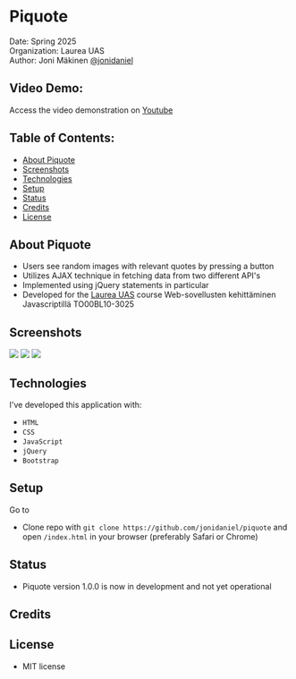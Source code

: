 # Piquote

Date: Spring 2025\
Organization: Laurea UAS\
Author: Joni Mäkinen [@jonidaniel](https://github.com/jonidaniel)

## Video Demo:

Access the video demonstration on [Youtube]()

## Table of Contents:

- [About Piquote](#about-piquote)
- [Screenshots](#screenshots)
- [Technologies](#technologies)
- [Setup](#setup)
- [Status](#status)
- [Credits](#credits)
- [License](#license)

## About Piquote

- Users see random images with relevant quotes by pressing a button
- Utilizes AJAX technique in fetching data from two different API's
- Implemented using jQuery statements in particular
- Developed for the [Laurea UAS](https://www.laurea.fi) course Web-sovellusten kehittäminen Javascriptillä TO00BL10-3025

## Screenshots

![](screenshots/.png?raw=true)
![](screenshots/.png?raw=true)
![](screenshots/.png?raw=true)

## Technologies

I've developed this application with:

- `HTML`
- `CSS`
- `JavaScript`
- `jQuery`
- `Bootstrap`

## Setup

Go to

<!-- - https://piquote.netlify.app (preferably Safari or Chrome) or -->

- Clone repo with `git clone https://github.com/jonidaniel/piquote` and open `/index.html` in your browser (preferably Safari or Chrome)

## Status

- Piquote version 1.0.0 is now in development and not yet operational

## Credits

<!-- - Piquote was developed in co-operation with [Laurea UAS](https://www.laurea.fi) -->

## License

- MIT license
